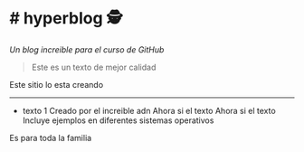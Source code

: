 # # hyperblog 🕵
*Un blog increible para el curso de GitHub*

> Este es un texto de mejor calidad

Este sitio lo esta creando 

------------
- texto 1
Creado por el increible adn
Ahora si el texto
Ahora si el texto
Incluye ejemplos en diferentes sistemas operativos

Es para toda la familia
